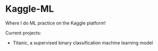 # Kaggle-ML
Where I do ML practice on the Kaggle platform!

Current projects:
- Titanic, a supervised binary classification machine learning model
